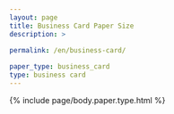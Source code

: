 ```yaml
---
layout: page
title: Business Card Paper Size
description: >
 
permalink: /en/business-card/

paper_type: business_card
type: business card
---
```

{% include page/body.paper.type.html %}
